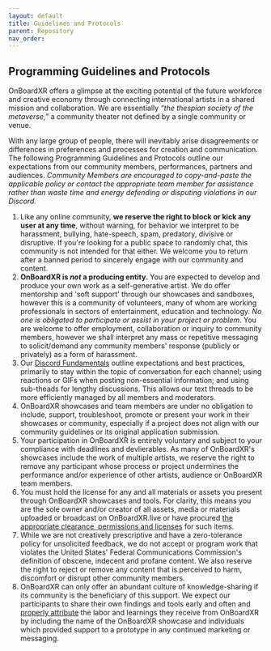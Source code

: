 ```yaml
---
layout: default
title: Guidelines and Protocols
parent: Repository
nav_order: 
---
```


## Programming Guidelines and Protocols
OnBoardXR offers a glimpse at the exciting potential of the future workforce and creative economy through connecting international artists in a shared mission and collaboration. We are essentially *“the thespian society of the metaverse,”* a community theater not defined by a single community or venue. 

With any large group of people, there will inevitably arise disagreements or differences in preferences and processes for creation and communication. The following Programming Guidelines and Protocols outline our expectations from our community members, performances, partners and audiences. *Community Members are encouraged to copy-and-paste the applicable policy or contact the appropriate team member for assistance rather than waste time and energy defending or disputing violations in our Discord.* 

1.	Like any online community, **we reserve the right to block or kick any user at any time**, without warning, for behavior we interpret to be harassment, bullying, hate-speech, spam, predatory, divisive or disruptive. If you're looking for a public space to randomly chat, this community is not intended for that either. We welcome you to return after a banned period to sincerely engage with our community and content.
2.	**OnBoardXR is *not* a producing entity.** You are expected to develop and produce your own work as a self-generative artist. We do offer mentorship and 'soft support' through our showcases and sandboxes, however this is a community of volunteers, many of whom are working professionals in sectors of entertainment, education and technology. *No one is obligated to participate or assist in your project or problem*. You are welcome to offer employment, collaboration or inquiry to community members, however we shall interpret any mass or repetitive messaging to solicit/demand any community members' response (publicly or privately) as a form of harassment.
3.	Our [Discord Fundamentals](https://discord.com/channels/849041584905388053/882000662798430218/920057393872797736) outline expectations and best practices, primarily to stay within the topic of conversation for each channel; using reactions or GIFs when posting non-essential information; and using sub-theads for lengthy discussions. This allows our text threads to be more efficiently managed by all members and moderators. 
4.	OnBoardXR showcases and team members are under no obligation to include, support, troubleshoot, promote or present your work in their showcases or community, especially if a project does not align with our community guidelines or its original application submission. 
5.	Your participation in OnBoardXR is entirely voluntary and subject to your compliance with deadlines and devlierables. As many of OnBoardXR's showcases include the work of multiple artists, we reserve the right to remove any participant whose process or project undermines the performance and/or experience of other artists, audience or OnBoardXR team members.
6.	You must hold the license for any and all materials or assets you present through OnBoardXR showcases and tools. For clarity, this means you are the sole owner and/or creator of all assets, media or materials uploaded or broadcast on OnBoardXR.live or have procured [the appropriate clearance, permissions and licenses](https://www.youtube.com/watch?v=6pgMtJHg9gg) for such items. 
7.	While we are not creatively prescriptive and have a zero-tolerance policy for unsolicited feedback, we do not accept or program work that violates the United States' Federal Communications Commission's definition of obscene, indecent and profane content. We also reserve the right to reject or remove any content that is perceived to harm, discomfort or disrupt other community members.
8.	OnBoardXR can only offer an abundant culture of knowledge-sharing if its community is the beneficiary of this support. We expect our participants to share their own findings and tools early and often and [properly attribute](https://futurestages.github.io/OnBoardXR_Landing_Page/docs/branding/) the labor and learnings they receive from OnBoardXR by including the name of the OnBoardXR showcase and individuals which provided support to a prototype in any continued marketing or messaging.
